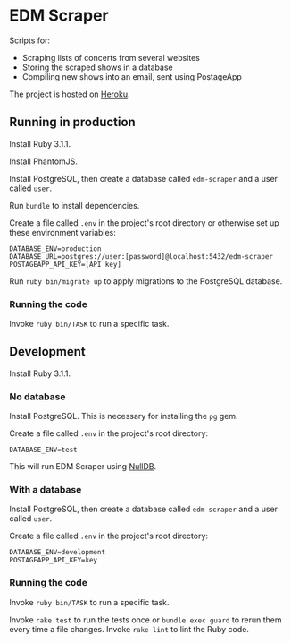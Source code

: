 # EDM Scraper

Scripts for:
- Scraping lists of concerts from several websites
- Storing the scraped shows in a database
- Compiling new shows into an email, sent using PostageApp

The project is hosted on [Heroku](https://edm-scraper.herokuapp.com/).

## Running in production

Install Ruby 3.1.1.

Install PhantomJS.

Install PostgreSQL, then create a database called `edm-scraper` and a user called `user`.

Run `bundle` to install dependencies.

Create a file called `.env` in the project's root directory or otherwise set up these environment variables:

```
DATABASE_ENV=production
DATABASE_URL=postgres://user:[password]@localhost:5432/edm-scraper
POSTAGEAPP_API_KEY=[API key]
```

Run `ruby bin/migrate up` to apply migrations to the PostgreSQL database.

### Running the code

Invoke `ruby bin/TASK` to run a specific task.

## Development

Install Ruby 3.1.1.

### No database

Install PostgreSQL. This is necessary for installing the `pg` gem.

Create a file called `.env` in the project's root directory:

```
DATABASE_ENV=test
```

This will run EDM Scraper using [NullDB](https://github.com/nulldb/nulldb).

### With a database

Install PostgreSQL, then create a database called `edm-scraper` and a user called `user`.

Create a file called `.env` in the project's root directory:

```
DATABASE_ENV=development
POSTAGEAPP_API_KEY=key
```

### Running the code

Invoke `ruby bin/TASK` to run a specific task.

Invoke `rake test` to run the tests once or `bundle exec guard` to rerun them every time a file changes. Invoke `rake lint` to lint the Ruby code.
